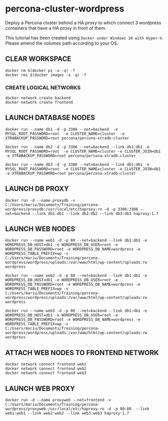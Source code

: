 # percona-cluster-wordpress
Deploy a Percona cluster behind a HA proxy to which connect 3 wordpress containers that have a HA proxy in front of them.

This tutorial has been created using `Docker under Windows 10 with Hyper-V`.
Please amend the volumes path according to your OS.

## CLEAR WORKSPACE
```
docker rm $(docker ps -a -q) -f
docker rmi $(docker images -a -q) -f
```

### CREATE LOGICAL NETWORKS
```
docker network create backend
docker network create frontend
```

## LAUNCH DATABASE NODES
```
docker run --name db1 -d -p 3306 --net=backend  -e MYSQL_ROOT_PASSWORD=root  -e CLUSTER_NAME=cluster  -e XTRABACKUP_PASSWORD=root percona/percona-xtradb-cluster

docker run --name db2 -d -p 3306 --net=backend --link db1:db1 -e MYSQL_ROOT_PASSWORD=root  -e CLUSTER_NAME=cluster -e CLUSTER_JOIN=db1  -e XTRABACKUP_PASSWORD=root percona/percona-xtradb-cluster

docker run --name db3 -d -p 3306 --net=backend --link db1:db1 -e MYSQL_ROOT_PASSWORD=root  -e CLUSTER_NAME=cluster -e CLUSTER_JOIN=db1  -e XTRABACKUP_PASSWORD=root percona/percona-xtradb-cluster
```

## LAUNCH DB PROXY
```
docker run -d --name proxydb -v C:/Users/mariu/Documents/Training/percona-wordpress/proxydb:/usr/local/etc/haproxy:ro -d -p 3306:3306 --net=backend --link db1:db1 --link db2:db2 --link db3:db3 haproxy:1.7
```

## LAUNCH WEB NODES
```
docker run --name web1 -d -p 80 --net=backend --link db1:db1 -e WORDPRESS_DB_HOST=db1 -e WORDPRESS_DB_USER=root -e WORDPRESS_DB_PASSWORD=root -e WORDPRESS_DB_NAME=wordpress -e WORDPRESS_TABLE_PREFIX=wp -v C:/Users/mariu/Documents/Training/percona-wordpress/wordpress/uploads:/var/www/html/wp-content/uploads:rw wordpress

docker run --name web2 -d -p 80 --net=backend --link db1:db1 -e WORDPRESS_DB_HOST=db1 -e WORDPRESS_DB_USER=root -e WORDPRESS_DB_PASSWORD=root -e WORDPRESS_DB_NAME=wordpress -e WORDPRESS_TABLE_PREFIX=wp -v C:/Users/mariu/Documents/Training/percona-wordpress/wordpress/uploads:/var/www/html/wp-content/uploads:rw wordpress

docker run --name web3 -d -p 80 --net=backend --link db1:db1 -e WORDPRESS_DB_HOST=db1 -e WORDPRESS_DB_USER=root -e WORDPRESS_DB_PASSWORD=root -e WORDPRESS_DB_NAME=wordpress -e WORDPRESS_TABLE_PREFIX=wp -v C:/Users/mariu/Documents/Training/percona-wordpress/wordpress/uploads:/var/www/html/wp-content/uploads:rw wordpress
```

## ATTACH WEB NODES TO FRONTEND NETWORK
```
docker network connect frontend web1
docker network connect frontend web2
docker network connect frontend web3
```

## LAUNCH WEB PROXY
```
docker run -d --name proxyweb --net=frontend -v C:/Users/mariu/Documents/Training/percona-wordpress/proxyweb:/usr/local/etc/haproxy:ro -d -p 80:80  --link web1:web1 --link web2:web2 --link web3:web3 haproxy:1.7
```
